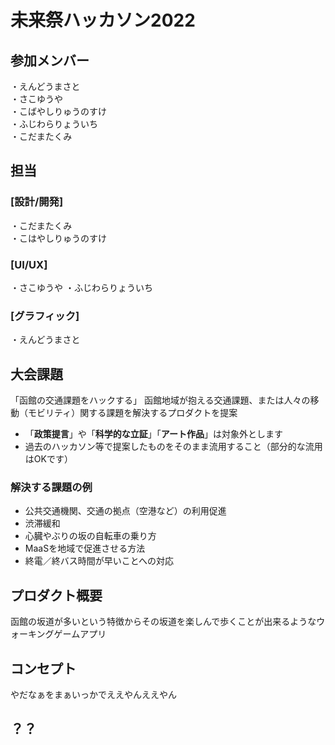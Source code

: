 # 未来祭ハッカソン2022

## 参加メンバー
・えんどうまさと <br>
・さこゆうや <br>
・こばやしりゅうのすけ <br>
・ふじわらりょういち <br>
・こだまたくみ <br>

## 担当
### [設計/開発] 
・こだまたくみ <br>
・こはやしりゅうのすけ <br>
### [UI/UX]
・さこゆうや
・ふじわらりょういち
### [グラフィック]
・えんどうまさと

## 大会課題
「函館の交通課題をハックする」
函館地域が抱える交通課題、または人々の移動（モビリティ）関する課題を解決するプロダクトを提案 <br>
- 「**政策提言**」や「**科学的な立証**」「**アート作品**」は対象外とします 
- 過去のハッカソン等で提案したものをそのまま流用すること（部分的な流用はOKです）

### 解決する課題の例
- 公共交通機関、交通の拠点（空港など）の利用促進
- 渋滞緩和
- 心臓やぶりの坂の自転車の乗り方
- MaaSを地域で促進させる方法
- 終電／終バス時間が早いことへの対応

## プロダクト概要
函館の坂道が多いという特徴からその坂道を楽しんで歩くことが出来るようなウォーキングゲームアプリ

## コンセプト
やだなぁをまぁいっかでええやんええやん

## ？？
